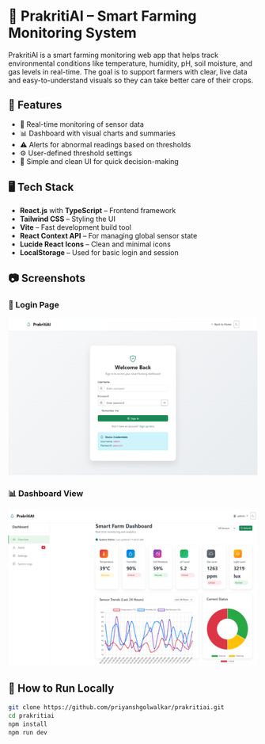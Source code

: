 # 🌿 PrakritiAI – Smart Farming Monitoring System

PrakritiAI is a smart farming monitoring web app that helps track environmental conditions like temperature, humidity, pH, soil moisture, and gas levels in real-time. The goal is to support farmers with clear, live data and easy-to-understand visuals so they can take better care of their crops.

## 🔧 Features

- 📡 Real-time monitoring of sensor data
- 📊 Dashboard with visual charts and summaries
- ⚠️ Alerts for abnormal readings based on thresholds
- ⚙️ User-defined threshold settings
- 🧠 Simple and clean UI for quick decision-making

## 🖥️ Tech Stack

- **React.js** with **TypeScript** – Frontend framework
- **Tailwind CSS** – Styling the UI
- **Vite** – Fast development build tool
- **React Context API** – For managing global sensor state
- **Lucide React Icons** – Clean and minimal icons
- **LocalStorage** – Used for basic login and session


## 📷 Screenshots

### 🔐 Login Page
![Login Page](./screenshots/login-page.png)

### 📊 Dashboard View
![Dashboard](./screenshots/dashboard.png)


## 🚀 How to Run Locally

```bash
git clone https://github.com/priyanshgolwalkar/prakritiai.git
cd prakritiai
npm install
npm run dev
